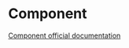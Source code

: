# Component

[Component official documentation](https://reactjs.org/docs/react-api.html#reactcomponent)
